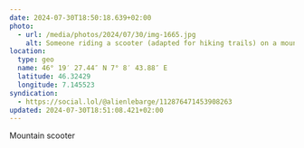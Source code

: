```yaml
---
date: 2024-07-30T18:50:18.639+02:00
photo:
  - url: /media/photos/2024/07/30/img-1665.jpg
    alt: Someone riding a scooter (adapted for hiking trails) on a mountain path. The Culan summit in the background
location:
  type: geo
  name: 46° 19′ 27.44″ N 7° 8′ 43.88″ E
  latitude: 46.32429
  longitude: 7.145523
syndication:
  - https://social.lol/@alienlebarge/112876471453908263
updated: 2024-07-30T18:51:08.421+02:00
---
```


Mountain scooter
